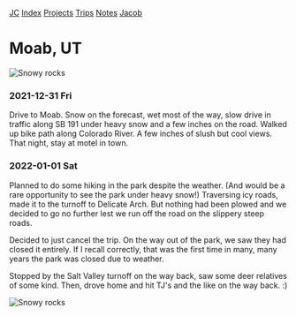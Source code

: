 [JC](/index.html) [Index](/index.html) [Projects](/projects.html) [Trips](/trips.html) [Notes](/notes.html) [Jacob](/about.html)

# Moab, UT

![Snowy rocks](https://i.postimg.cc/SszsfMmk/2022-01-01-08-45-48-902.jpg)

### 2021-12-31 Fri

Drive to Moab. Snow on the forecast, wet most of the way, slow drive in traffic along SB 191 under heavy snow and a few inches on the road. Walked up bike path along Colorado River. A few inches of slush but cool views. That night, stay at motel in town.

### 2022-01-01 Sat

Planned to do some hiking in the park despite the weather. (And would be a rare opportunity to see the park under heavy snow!) Traversing icy roads, made it to the turnoff to Delicate Arch. But nothing had been plowed and we decided to go no further lest we run off the road on the slippery steep roads.

Decided to just cancel the trip. On the way out of the park, we saw they had closed it entirely. If I recall correctly, that was the first time in many, many years the park was closed due to weather.

Stopped by the Salt Valley turnoff on the way back, saw some deer relatives of some kind. Then, drove home and hit TJ's and the like on the way back. :)

![Snowy rocks](https://i.postimg.cc/Gp63tmGN/20211231-152350.jpg)
